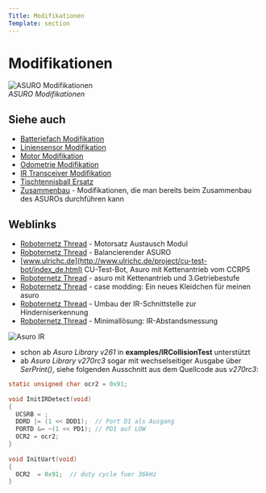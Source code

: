 ```yaml
---
Title: Modifikationen
Template: section
---
```


# Modifikationen

![ASURO Modifikationen](%assets_url%/collage_mod.jpg)  
*ASURO Modifikationen*

## Siehe auch

*   [Batteriefach Modifikation](mods/batteriefach-mod) 
*   [Liniensensor Modifikation](mods/liniensensor-mod) 
*   [Motor Modifikation](mods/motor-mod) 
*   [Odometrie Modifikation](mods/odometrie-mod) 
*   [IR Transceiver Modifikation](mods/irtransceiver-mod) 
*   [Tischtennisball Ersatz](mods/ttersatz) 
*   [Zusammenbau](zusammenbau) - Modifikationen, die man bereits beim Zusammenbau des ASUROs durchführen kann 

## Weblinks

*   [Roboternetz Thread](http://www.roboternetz.de/phpBB2/zeigebeitrag.php?t=11656) - Motorsatz Austausch Modul 
*   [Roboternetz Thread](http://www.roboternetz.de/phpBB2/viewtopic.php?t=15307) - Balancierender ASURO 
*   [www.ulrichc.de](http://www.ulrichc.de/project/cu-test-bot/index_de.html) CU-Test-Bot, Asuro mit Kettenantrieb vom CCRP5 
*   [Roboternetz Thread](http://www.roboternetz.de/phpBB2/zeigebeitrag.php?t=31572) - asuro mit Kettenantrieb und 3.Getriebestufe 
*   [Roboternetz Thread](http://www.roboternetz.de/phpBB2/zeigebeitrag.php?t=27486) - case modding: Ein neues Kleidchen für meinen asuro 
*   [Roboternetz Thread]( http://www.roboternetz.de/phpBB2/zeigebeitrag.php?t=11114) - Umbau der IR-Schnittstelle zur Hinderniserkennung 
*   [Roboternetz Thread](http://www.roboternetz.de/phpBB2/zeigebeitrag.php?t=27013) - Minimallösung: IR-Abstandsmessung 

![Asuro IR](%assets_url%/asuroir_small.jpg)

*   schon ab *Asuro Library v261* in **examples/IRCollisionTest** unterstützt 
*   ab *Asuro Library v270rc3* sogar mit wechselseitiger Ausgabe über *SerPrint()*, siehe folgenden Ausschnitt aus dem Quellcode aus *v270rc3*: 

~~~c
static unsigned char ocr2 = 0x91;  
  
void InitIRDetect(void)  
{    
  UCSRB = ;  
  DDRD |= (1 << DDD1);  // Port D1 als Ausgang  
  PORTD &= ~(1 << PD1); // PD1 auf LOW  
  OCR2 = ocr2;  
}  
  
void InitUart(void)  
{  
  OCR2  = 0x91;  // duty cycle fuer 36kHz  
}  
~~~

